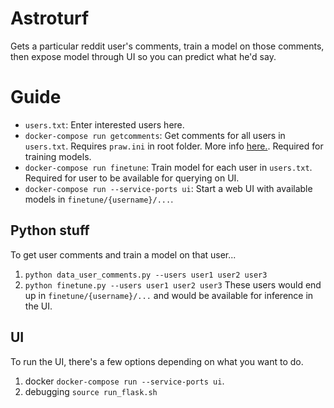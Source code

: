# Astroturf
Gets a particular reddit user's comments, train a model on those comments, then expose model through UI so you can predict what he'd say.

# Guide
- `users.txt`: Enter interested users here.
- `docker-compose run getcomments`: Get comments for all users in `users.txt`. Requires `praw.ini` in root folder. More info [here.](https://praw.readthedocs.io/en/latest/getting_started/configuration/prawini.html). Required for training models.
- `docker-compose run finetune`: Train model for each user in `users.txt`. Required for user to be available for querying on UI.
- `docker-compose run --service-ports ui`: Start a web UI with available models in `finetune/{username}/...`.

## Python stuff
To get user comments and train a model on that user...
1. `python data_user_comments.py --users user1 user2 user3`
2. `python finetune.py --users user1 user2 user3`
These users would end up in `finetune/{username}/...` and would be available for inference in the UI.

## UI
To run the UI, there's a few options depending on what you want to do.
1. docker `docker-compose run --service-ports ui`.
2. debugging `source run_flask.sh`
